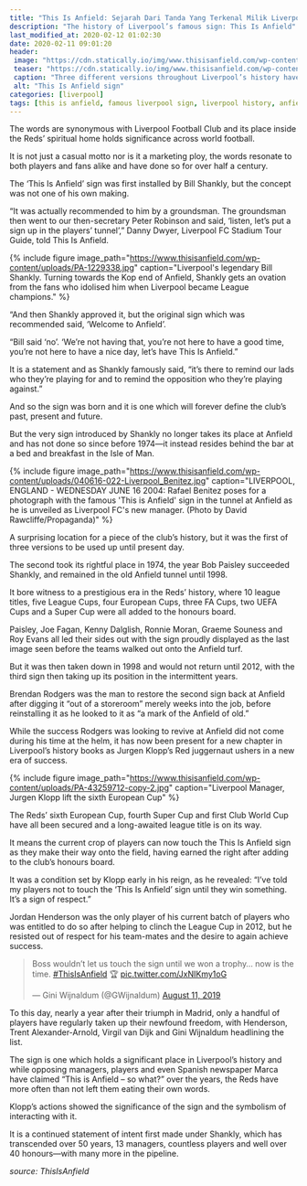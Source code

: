 ```yaml
---
title: "This Is Anfield: Sejarah Dari Tanda Yang Terkenal Milik Liverpool"
description: "The history of Liverpool’s famous sign: This Is Anfield"
last_modified_at: 2020-02-12 01:02:30
date: 2020-02-11 09:01:20
header:
 image: "https://cdn.statically.io/img/www.thisisanfield.com/wp-content/uploads/PA-41273904-copy.jpg"
 teaser: "https://cdn.statically.io/img/www.thisisanfield.com/wp-content/uploads/PA-41273904-copy.jpg?w=480"
 caption: "Three different versions throughout Liverpool’s history have adorned the Anfield walls, but all held the same message: This Is Anfield."
 alt: "This Is Anfield sign"
categories: [liverpool]
tags: [this is anfield, famous liverpool sign, liverpool history, anfield history]
---
```

The words are synonymous with Liverpool Football Club and its place inside the Reds’ spiritual home holds significance across world football.

It is not just a casual motto nor is it a marketing ploy, the words resonate to both players and fans alike and have done so for over half a century.

The ‘This Is Anfield’ sign was first installed by Bill Shankly, but the concept was not one of his own making.

“It was actually recommended to him by a groundsman. The groundsman then went to our then-secretary Peter Robinson and said, ‘listen, let’s put a sign up in the players’ tunnel’,” Danny Dwyer, Liverpool FC Stadium Tour Guide, told This Is Anfield.

{% include figure image_path="https://www.thisisanfield.com/wp-content/uploads/PA-1229338.jpg" caption="Liverpool's legendary Bill Shankly. Turning towards the Kop end of Anfield, Shankly gets an ovation from the fans who idolised him when Liverpool became League champions." %}

“And then Shankly approved it, but the original sign which was recommended said, ‘Welcome to Anfield’.

“Bill said ‘no’. ‘We’re not having that, you’re not here to have a good time, you’re not here to have a nice day, let’s have This Is Anfield.”

It is a statement and as Shankly famously said, “it’s there to remind our lads who they’re playing for and to remind the opposition who they’re playing against.”

And so the sign was born and it is one which will forever define the club’s past, present and future.

But the very sign introduced by Shankly no longer takes its place at Anfield and has not done so since before 1974—it instead resides behind the bar at a bed and breakfast in the Isle of Man.

{% include figure image_path="https://www.thisisanfield.com/wp-content/uploads/040616-022-Liverpool_Benitez.jpg" caption="LIVERPOOL, ENGLAND - WEDNESDAY JUNE 16 2004: Rafael Benitez poses for a photograph with the famous 'This is Anfield' sign in the tunnel at Anfield as he is unveiled as Liverpool FC's new manager. (Photo by David Rawcliffe/Propaganda)" %}

A surprising location for a piece of the club’s history, but it was the first of three versions to be used up until present day.

The second took its rightful place in 1974, the year Bob Paisley succeeded Shankly, and remained in the old Anfield tunnel until 1998.

It bore witness to a prestigious era in the Reds’ history, where 10 league titles, five League Cups, four European Cups, three FA Cups, two UEFA Cups and a Super Cup were all added to the honours board.

Paisley, Joe Fagan, Kenny Dalglish, Ronnie Moran, Graeme Souness and Roy Evans all led their sides out with the sign proudly displayed as the last image seen before the teams walked out onto the Anfield turf.

But it was then taken down in 1998 and would not return until 2012, with the third sign then taking up its position in the intermittent years.

Brendan Rodgers was the man to restore the second sign back at Anfield after digging it “out of a storeroom” merely weeks into the job, before reinstalling it as he looked to it as “a mark of the Anfield of old.”

While the success Rodgers was looking to revive at Anfield did not come during his time at the helm, it has now been present for a new chapter in Liverpool’s history books as Jurgen Klopp’s Red juggernaut ushers in a new era of success.

{% include figure image_path="https://www.thisisanfield.com/wp-content/uploads/PA-43259712-copy-2.jpg" caption="Liverpool Manager, Jurgen Klopp lift the sixth European Cup" %}

The Reds’ sixth European Cup, fourth Super Cup and first Club World Cup have all been secured and a long-awaited league title is on its way.

It means the current crop of players can now touch the This Is Anfield sign as they make their way onto the field, having earned the right after adding to the club’s honours board.

It was a condition set by Klopp early in his reign, as he revealed: “I’ve told my players not to touch the ‘This Is Anfield’ sign until they win something. It’s a sign of respect.”

Jordan Henderson was the only player of his current batch of players who was entitled to do so after helping to clinch the League Cup in 2012, but he resisted out of respect for his team-mates and the desire to again achieve success.

<blockquote class="twitter-tweet tw-align-center" data-dnt="true"><p lang="en" dir="ltr">Boss wouldn’t let us touch the sign until we won a trophy… now is the time. <a href="https://twitter.com/hashtag/ThisIsAnfield?src=hash&amp;ref_src=twsrc%5Etfw">#ThisIsAnfield</a> 🏆 <a href="https://t.co/JxNIKmy1oG">pic.twitter.com/JxNIKmy1oG</a></p>&mdash; Gini Wijnaldum (@GWijnaldum) <a href="https://twitter.com/GWijnaldum/status/1160615837126074369?ref_src=twsrc%5Etfw">August 11, 2019</a></blockquote> <script async src="https://platform.twitter.com/widgets.js" charset="utf-8"></script>

To this day, nearly a year after their triumph in Madrid, only a handful of players have regularly taken up their newfound freedom, with Henderson, Trent Alexander-Arnold, Virgil van Dijk and Gini Wijnaldum headlining the list.

The sign is one which holds a significant place in Liverpool’s history and while opposing managers, players and even Spanish newspaper Marca have claimed “This is Anfield – so what?” over the years, the Reds have more often than not left them eating their own words.

Klopp’s actions showed the significance of the sign and the symbolism of interacting with it.

It is a continued statement of intent first made under Shankly, which has transcended over 50 years, 13 managers, countless players and well over 40 honours—with many more in the pipeline.

_source: ThisIsAnfield_
